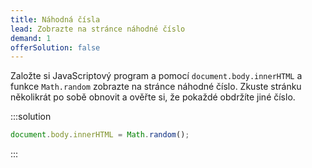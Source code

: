 ```yaml
---
title: Náhodná čísla
lead: Zobrazte na stránce náhodné číslo
demand: 1
offerSolution: false
---
```


Založte si JavaScriptový program a pomocí `document.body.innerHTML` a funkce `Math.random` zobrazte na stránce náhodné číslo. Zkuste stránku několikrát po sobě obnovit a ověřte si, že pokaždé obdržíte jiné číslo.

:::solution

```js
document.body.innerHTML = Math.random();
```
:::
